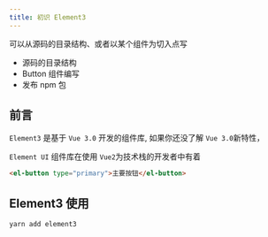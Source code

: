 ```yaml
---
title: 初识 Element3
---
```


可以从源码的目录结构、或者以某个组件为切入点写

- 源码的目录结构
- Button 组件编写
- 发布 npm 包

## 前言

`Element3` 是基于 `Vue 3.0` 开发的组件库, 如果你还没了解 `Vue 3.0`新特性，

`Element UI` 组件库在使用 `Vue2`为技术栈的开发者中有着

```html
<el-button type="primary">主要按钮</el-button>
```

## Element3 使用

```bash
yarn add element3
```
